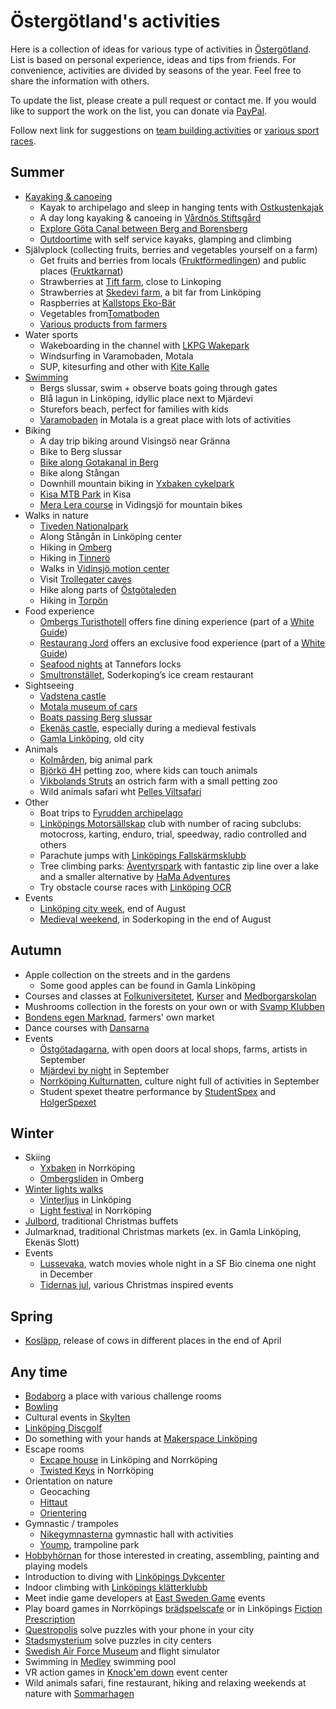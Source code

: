 Östergötland's activities
========================================

Here is a collection of ideas for various type of activities in [Östergötland](https://en.wikipedia.org/wiki/%C3%96sterg%C3%B6tland). List is based on personal experience, ideas and tips from friends. For convenience, activities are divided by seasons of the year. Feel free to share the information with others.

To update the list, please create a pull request or contact me. If you would like to support the work on the list, you can donate via [PayPal](https://www.paypal.me/olegkrasnukhin).

Follow next link for suggestions on [team building activities](team_building_activities.md) or [various sport races](sport_races.md).

Summer
---------------------
* [Kayaking & canoeing](https://visitlinkoping.se/kanot-kajak)
  * Kayak to archipelago and sleep in hanging tents with [Ostkustenkajak](http://ostkustenkajak.se/)
  * A day long kayaking & canoeing in [Vårdnös Stiftsgård](http://www.vardnas.se/)
  * [Explore Göta Canal between Berg and Borensberg](http://glasbruket.com/aktiviteter/)
  * [Outdoortime](http://www.outdoortime.se/) with self service kayaks, glamping and climbing
* Självplock (collecting fruits, berries and vegetables yourself on a farm)
  * Get fruits and berries from locals ([Fruktförmedlingen](https://www.aktavara.org/fruktformedlingen)) and public places ([Fruktkarnat](https://fruktkartan.se/))
  * Strawberries at [Tift farm](http://tift.se/), close to Linkoping
  * Strawberries at [Skedevi farm](http://www.skedevijordgubbar.se/), a bit far from Linköping
  * Raspberries at [Kallstops Eko-Bär](https://www.kallstorpsekobar.se/)
  * Vegetables from[Tomatboden](http://www.tomatboden.se/aktuellt/)
  * [Various products from farmers](https://www.gardsnara.se/ostergotland)
* Water sports
  * Wakeboarding in the channel with [LKPG Wakepark](http://www.lkpgwakepark.se/)
  * Windsurfing in Varamobaden, Motala
  * SUP, kitesurfing and other with [Kite Kalle](https://www.kitekalle.se/linkoping.php)
* [Swimming](https://visitlinkoping.se/sommar/badplatser-i-link%C3%B6ping)
  * Bergs slussar, swim + observe boats going through gates
  * Blå lagun in Linköping, idyllic place next to Mjärdevi
  * Sturefors beach, perfect for families with kids
  * [Varamobaden](https://start.motala.se/en/experience-visit/varamobaden) in Motala is a great place with lots of activities
* Biking
  * A day trip biking around Visingsö near Gränna
  * Bike to Berg slussar
  * [Bike along Gotakanal in Berg](https://visitlinkoping.se/sommar/cykelsemester-i-link%C3%B6ping-och-l%C3%A4ngs-g%C3%B6ta-kanal)
  * Bike along Stångan
  * Downhill mountain biking in [Yxbaken cykelpark](https://www.yxbacken.nu/cykelpark)
  * [Kisa MTB Park](https://kisamtbpark.com/) in Kisa
  * [Mera Lera course](https://www.meraleramtb.com/meraleramtb/sida/69548/skills-area-vidingsjo) in Vidingsjö for mountain bikes
* Walks in nature
  * [Tiveden Nationalpark](https://www.sverigesnationalparker.se/park/tivedens-nationalpark/)
  * Along Stångån in Linköping center
  * Hiking in [Omberg](https://www.sveaskog.se/jakt-fiske-och-friluftsliv/besoksomraden/ekopark-omberg/)
  * Hiking in [Tinnerö](http://www.linkoping.se/bygga-bo-och-miljo/naturvard-och-parkskotsel/naturreservat/tinnero-eklandskap/)
  * Walks in [Vidinsjö motion center](https://www.linkoping.se/leanlink/stod-service/vidingsjo-motionscentrum-och-cafe-vidingsjo/)
  * Visit [Trollegater caves](https://www.lansstyrelsen.se/ostergotland/besoksmal/naturreservat/trollegater-naturreservat.html)
  * Hike along parts of [Östgötaleden](https://www.visitostergotland.se/ostgotaleden/)
  * Hiking in [Torpön](https://www.visitostergotland.se/144769/Torpon-i-Sommen/)
* Food experience
  * [Ombergs Turisthotell](http://ombergsturisthotell.com/restaurang/) offers fine dining experience (part of a [White Guide](https://whiteguide.com/))
  * [Restaurang Jord](https://restaurangjord.se/) offers an exclusive food experience (part of a [White Guide](https://whiteguide.com/))
  * [Seafood nights](http://slusscafet.com/en/seafood-nights/) at Tannefors locks
  * [Smultronstället](http://www.smultronstallet.se/), Soderkoping’s ice cream restaurant
* Sightseeing
  * [Vadstena castle](http://vadstenaslott.com/)
  * [Motala museum of cars](http://www.motormuseum.se/)
  * [Boats passing Berg slussar](https://www.gotakanal.se/en/225251/Lock-gate-exhibition-Berg-locks/)
  * [Ekenäs castle](http://www.ekenasslott.se/), especially during a medieval festivals
  * [Gamla Linköping](http://www.gamlalinkoping.info/en), old city
* Animals
  * [Kolmården](https://www.kolmarden.com/), big animal park
  * [Björkö 4H](http://www.bjorko4hgard.se/) petting zoo, where kids can touch animals
  * [Vikbolands Struts](https://vikbolandsstruts.se/) an ostrich farm with a small petting zoo
  * Wild animals safari wht [Pelles Viltsafari](https://www.viltsafari.se/)
* Other
  * Boat trips to [Fyrudden archipelago](http://www.harstena.se/kommunikationer/skargardstrafiken.htm)
  * [Linköpings Motorsällskap](https://lms.se/) club with number of racing subclubs: motocross, karting, enduro, trial, speedway, radio controlled and others
  * Parachute jumps with [Linköpings Fallskärmsklubb](https://linkopingsfallskarmsklubb.se/)
  * Tree climbing parks: [Äventyrspark](https://www.aventyrsupplevelser.com) with fantastic zip line over a lake and a smaller alternative by [HaMa Adventures](https://www.hamaadventures.com/)
  * Try obstacle course races with [Linköping OCR](https://www.facebook.com/linkopingocr)
* Events
  * [Linköping city week](https://visitlinkoping.se/linkopingsstadsfest), end of August
  * [Medieval weekend](http://www.gastabud.se/), in Soderkoping in the end of August

Autumn
---------------------
* Apple collection on the streets and in the gardens
  * Some good apples can be found in Gamla Linköping
* Courses and classes at [Folkuniversitetet](https://www.folkuniversitetet.se/kurser-utbildningar/), [Kurser](https://www.kurser.se/) and [Medborgarskolan](https://www.medborgarskolan.se/kurser-och-evenemang/)
* Mushrooms collection in the forests on your own or with [Svamp Klubben](https://svampklubben.org/)
* [Bondens egen Marknad](http://marknader.bondensegen.com/marknad.php?markID=5), farmers' own market
* Dance courses with [Dansarna](https://dansarna.se/index.php/en/courses-events/event-calendar)
* Events
  * [Östgötadagarna](https://www.ostgotadagarna.se/sv/), with open doors at local shops, farms, artists in September
  * [Mjärdevi by night](https://mjardevi.se/event/science-park-by-night/) in September
  * [Norrköping Kulturnatten](https://visit.norrkoping.se/se-och-gora/storre-evenemang/kulturnatten), culture night full of activities in September
  * Student spexet theatre performance by [StudentSpex](https://www.studentspex.se/) and [HolgerSpexet](https://www.holgerspexet.se/)

Winter
---------------------
* Skiing
  * [Yxbaken](https://www.yxbacken.nu/) in Norrköping
  * [Ombergsliden](http://ombergsliden.se/) in Omberg
* [Winter lights walks](https://www.linkoping.se/vinterljus)
  * [Vinterljus](https://www.linkoping.se/vinterljus) in Linköping
  * [Light festival](https://norrkopinglightfestival.se/) in Norrköping
* [Julbord](http://www.julbordsportalen.se/julbord-i-linkoping), traditional Christmas buffets
* Julmarknad, traditional Christmas markets (ex. in Gamla Linköping, Ekenäs Slott)
* Events
  * [Lussevaka](https://www.filmstaden.se/lussevaka/), watch movies whole night in a SF Bio cinema one night in December
  * [Tidernas jul](https://gamlalinkoping.se/evenemang/tidernas-jul/), various Christmas inspired events

Spring
---------------------
* [Kosläpp](https://www.arla.se/event-sponsring/koslapp/live/), release of cows in different places in the end of April

Any time
---------------------
* [Bodaborg](https://www.bodaborg.se/#intro) a place with various challenge rooms
* [Bowling](http://www.strandgatantva.se/)
* Cultural events in [Skylten](https://www.linkoping.se/skylten/)
* [Linköping Discgolf](https://www.lkpgdg.se/)
* Do something with your hands at [Makerspace Linköping](https://makerslink.se/)
* Escape rooms
  * [Excape house](https://escapehouse.se/) in Linköping and Norrköping
  * [Twisted Keys](http://www.twistedkeys.com/en/home/) in Norrköping
* Orientation on nature
  * Geocaching
  * [Hittaut](https://www.orientering.se/provapaaktiviteter/hittaut/)
  * [Orientering](https://www.orientering.se/)
* Gymnastic / trampoles
  * [Nikegymnasterna](http://www.nikegymnasterna.com/) gymnastic hall with activities
  * [Yoump](https://www.yoump.se/parker/linkoping), trampoline park
* [Hobbyhörnan](http://www.hobbyhornan.com/) for those interested in creating, assembling, painting and playing models
* Introduction to diving with [Linköpings Dykcenter](https://linkopingsdykcenter.se/kurser/prova-pa-dyk-i-simhallen/)
* Indoor climbing with [Linköpings klätterklubb](https://linkopingsklatterklubb.se/prova-pa/)
* Meet indie game developers at [East Sweden Game](https://eastswedengame.se/activities/) events
* Play board games in Norrköpings [brädspelscafe](https://bradspelscafe.se/aktiviteter/) or in Linköpings [Fiction Prescription](https://www.facebook.com/fiction.prescription/events)
* [Questropolis](https://questropolis.se/) solve puzzles with your phone in your city
* [Stadsmysterium](https://stadsmysterium.se/) solve puzzles in city centers
* [Swedish Air Force Museum](http://www.flygvapenmuseum.se/languages/engelska/) and flight simulator
* Swimming in [Medley](https://www.medley.se/vara-anlaggningar/linkopings-simhall) swimming pool
* VR action games in [Knock'em down](https://eventcenter.se/norrkoping/vrex-norrkoping/) event center
* Wild animals safari, fine restaurant, hiking and relaxing weekends at nature with [Sommarhagen](https://www.sommarhagen.se/SV/Upplevelser)
